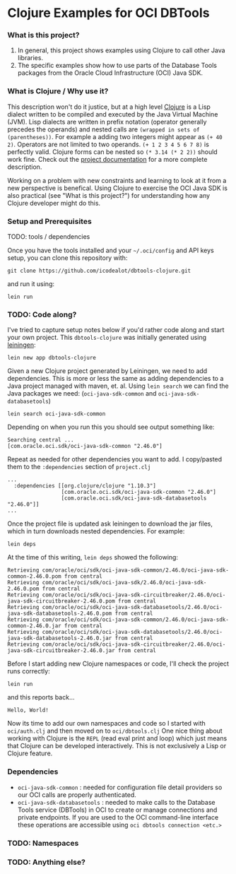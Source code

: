 # Clojure Examples for OCI DBTools

### What is this project?

1. In general, this project shows examples using Clojure to call other Java libraries.
2. The specific examples show how to use parts of the Database Tools packages from the Oracle Cloud Infrastructure (OCI) Java SDK.

### What is Clojure / Why use it?

This description won't do it justice, but at a high level [Clojure](https://clojure.org/about/rationale) is a Lisp dialect written to be compiled and executed by the Java Virtual Machine (JVM). Lisp dialects are written in prefix notation (operator generally precedes the operands) and nested calls are `(wrapped in sets of (parentheses))`. For example a adding two integers might appear as `(+ 40 2)`. Operators are not limited to two operands. `(+ 1 2 3 4 5 6 7 8)` is perfectly valid. Clojure forms can be nested so `(* 3.14 (* 2 2))` should work fine. Check out the [project documentation](https://clojure.org/about/rationale) for a more complete description.

Working on a problem with new constraints and learning to look at it from a new perspective is benefical. Using Clojure to exercise the OCI Java SDK is also practical (see "What is this project?") for understanding how any Clojure developer might do this.

### Setup and Prerequisites

TODO: tools / dependencies

Once you have the tools installed and your `~/.oci/config` and API keys setup, you can clone this repository with:

```
git clone https://github.com/icodealot/dbtools-clojure.git
```

and run it using:

```
lein run
```

### TODO: Code along?

I've tried to capture setup notes below if you'd rather code along and start your own project. This `dbtools-clojure` was initially generated using [leiningen](https://leiningen.org/):

```
lein new app dbtools-clojure
```

Given a new Clojure project generated by Leiningen, we need to add dependencies. This is more or less the same as adding dependencies to a Java project managed with maven, et. al. Using `lein search` we can find the Java packages we need: (`oci-java-sdk-common` and `oci-java-sdk-databasetools`)

```
lein search oci-java-sdk-common
```

Depending on when you run this you should see output something like:

```
Searching central ...
[com.oracle.oci.sdk/oci-java-sdk-common "2.46.0"]
```

Repeat as needed for other dependencies you want to add. I copy/pasted them to the `:dependencies` section of `project.clj`

```
...
  :dependencies [[org.clojure/clojure "1.10.3"]
                 [com.oracle.oci.sdk/oci-java-sdk-common "2.46.0"]
                 [com.oracle.oci.sdk/oci-java-sdk-databasetools "2.46.0"]]
...
```

Once the project file is updated ask leiningen to download the jar files, which in turn downloads nested dependencies. For example:

```
lein deps
```

At the time of this writing, `lein deps` showed the following:

```
Retrieving com/oracle/oci/sdk/oci-java-sdk-common/2.46.0/oci-java-sdk-common-2.46.0.pom from central
Retrieving com/oracle/oci/sdk/oci-java-sdk/2.46.0/oci-java-sdk-2.46.0.pom from central
Retrieving com/oracle/oci/sdk/oci-java-sdk-circuitbreaker/2.46.0/oci-java-sdk-circuitbreaker-2.46.0.pom from central
Retrieving com/oracle/oci/sdk/oci-java-sdk-databasetools/2.46.0/oci-java-sdk-databasetools-2.46.0.pom from central
Retrieving com/oracle/oci/sdk/oci-java-sdk-common/2.46.0/oci-java-sdk-common-2.46.0.jar from central
Retrieving com/oracle/oci/sdk/oci-java-sdk-databasetools/2.46.0/oci-java-sdk-databasetools-2.46.0.jar from central
Retrieving com/oracle/oci/sdk/oci-java-sdk-circuitbreaker/2.46.0/oci-java-sdk-circuitbreaker-2.46.0.jar from central
```

Before I start adding new Clojure namespaces or code, I'll check the project runs correctly:

```
lein run
```
and this reports back...
```
Hello, World!
```

Now its time to add our own namespaces and code so I started with `oci/auth.clj` and then moved on to `oci/dbtools.clj` One nice thing about working with Clojure is the `REPL` (read eval print and loop) which just means that Clojure can be developed interactively. This is not exclusively a Lisp or Clojure feature.

### Dependencies

- `oci-java-sdk-common` : needed for configuration file detail providers so our OCI calls are properly authenticated.
- `oci-java-sdk-databasetools` : needed to make calls to the Database Tools service (DBTools) in OCI to create or manage connections and private endpoints. If you are used to the OCI command-line interface these operations are accessible using `oci dbtools connection <etc.>`

### TODO: Namespaces

### TODO: Anything else?
